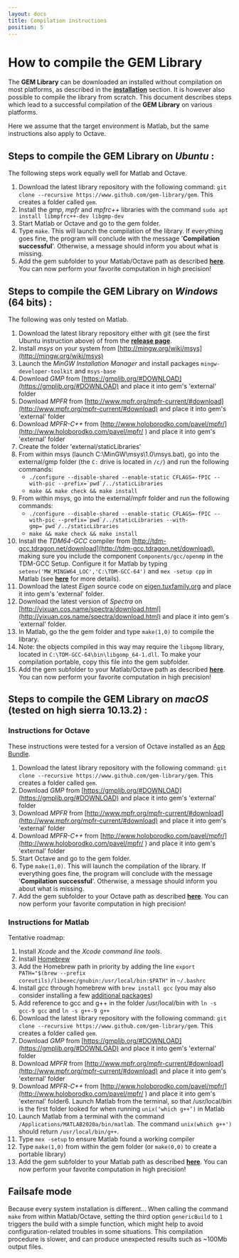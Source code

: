 ```yaml
---
layout: docs
title: Compilation instructions
position: 5
---
```


How to compile the GEM Library
==============================

The **GEM Library** can be downloaded an installed without compilation on most platforms, as described in the [**installation**](installation.html) section. It is however also possible to compile the library from scratch. This document describes steps which lead to a successful compilation of the **GEM Library** on various platforms.

Here we assume that the target environment is Matlab, but the same instructions also apply to Octave.


Steps to compile the GEM Library on *Ubuntu* :
----------------------------------------------

The following steps work equally well for Matlab and Octave.

1. Download the latest library repository with the following command: `git clone --recursive https://www.github.com/gem-library/gem`. This creates a folder called `gem`.
2. Install the *gmp*, *mpfr* and *mpfrc++* libraries with the command
`sudo apt install libmpfrc++-dev libgmp-dev`
3. Start Matlab or Octave and go to the gem folder.
4. Type `make`. This will launch the compilation of the library. If everything goes fine, the program will conclude with the message '**Compilation successful**'. Otherwise, a message should inform you about what is missing.
5. Add the gem subfolder to your Matlab/Octave path as described [**here**](installation.html). You can now perform your favorite computation in high precision!


Steps to compile the GEM Library on *Windows* (64 bits) :
---------------------------------------------------------

The following was only tested on Matlab.

1. Download the latest library repository either with git (see the first Ubuntu instruction above) of from the [**release page**](https://github.com/gem-library/gem/releases).
2. Install *msys* on your system from [http://mingw.org/wiki/msys](http://mingw.org/wiki/msys)
3. Launch the *MinGW Installation Manager* and install packages `mingw-developer-toolkit` and `msys-base` 
4. Download *GMP* from [https://gmplib.org/#DOWNLOAD](https://gmplib.org/#DOWNLOAD) and place it into gem's 'external' folder
5. Download *MPFR* from [http://www.mpfr.org/mpfr-current/#download](http://www.mpfr.org/mpfr-current/#download) and place it into gem's 'external' folder
6. Download *MPFR-C++* from [http://www.holoborodko.com/pavel/mpfr/](http://www.holoborodko.com/pavel/mpfr/
) and place it into gem's 'external' folder
7. Create the folder 'external/staticLibraries'
8. From within msys (launch C:\MinGW\msys\1.0\msys.bat), go into the external/gmp folder (the `C:` drive is located in `/c/`) and run the following commands:
    - ``./configure --disable-shared --enable-static CFLAGS=-fPIC --with-pic --prefix=`pwd`/../staticLibraries``
    - `make && make check && make install`
9. From within msys, go into the external/mpfr folder and run the following commands:
    - ``./configure --disable-shared --enable-static CFLAGS=-fPIC --with-pic --prefix=`pwd`/../staticLibraries --with-gmp=`pwd`/../staticLibraries``
    - `make && make check && make install`
10. Install the *TDM64-GCC* compiler from [http://tdm-gcc.tdragon.net/download](http://tdm-gcc.tdragon.net/download), making sure you include the component `Components/gcc/openmp` in the TDM-GCC Setup. Configure it for Matlab by typing `setenv('MW_MINGW64_LOC','C:\TDM-GCC-64')` and `mex -setup cpp` in Matlab (see [**here**](https://fr.mathworks.com/help/matlab/matlab_external/compiling-c-mex-files-with-mingw.html) for more details).
11. Download the latest *Eigen* source code on [eigen.tuxfamily.org](http://eigen.tuxfamily.org) and place it into gem's 'external' folder.
12. Download the latest version of *Spectra* on [http://yixuan.cos.name/spectra/download.html](http://yixuan.cos.name/spectra/download.html) and place it into gem's 'external' folder.
13. In Matlab, go the the gem folder and type `make(1,0)` to compile the library.
14. Note: the objects compiled in this way may require the `libgomp` library, located in `C:\TDM-GCC-64\bin\libgomp_64-1.dll`. To make your compilation portable, copy this file into the gem subfolder.
15. Add the gem subfolder to your Matlab/Octave path as described [**here**](installation.html). You can now perform your favorite computation in high precision!


Steps to compile the GEM Library on *macOS* (tested on high sierra 10.13.2) :
-----------------------------------------------------------------------------

### Instructions for Octave
These instructions were tested for a version of Octave installed as an [App Bundle](https://octave-app.org/Download.html).

1. Download the latest library repository with the following command: `git clone --recursive https://www.github.com/gem-library/gem`. This creates a folder called `gem`.
2. Download *GMP* from [https://gmplib.org/#DOWNLOAD](https://gmplib.org/#DOWNLOAD) and place it into gem's 'external' folder
3. Download *MPFR* from [http://www.mpfr.org/mpfr-current/#download](http://www.mpfr.org/mpfr-current/#download) and place it into gem's 'external' folder
4. Download *MPFR-C++* from [http://www.holoborodko.com/pavel/mpfr/](http://www.holoborodko.com/pavel/mpfr/
) and place it into gem's 'external' folder
5. Start Octave and go to the gem folder.
6. Type `make(1,0)`. This will launch the compilation of the library. If everything goes fine, the program will conclude with the message '**Compilation successful**'. Otherwise, a message should inform you about what is missing.
7. Add the gem subfolder to your Octave path as described [**here**](installation.html). You can now perform your favorite computation in high precision!


### Instructions for Matlab

Tentative roadmap:
1. Install *Xcode* and the *Xcode command line tools*.
2. Install [Homebrew](https://brew.sh/)
3. Add the Homebrew path in priority by adding the line `export PATH="$(brew --prefix coreutils)/libexec/gnubin:/usr/local/bin:$PATH"` in `~/.bashrc`
4. Install *gcc* through homebrew with `brew install gcc` (you may also consider installing a few [additional packages](https://www.topbug.net/blog/2013/04/14/install-and-use-gnu-command-line-tools-in-mac-os-x/))
5. Add reference to gcc and g++ in the folder /usr/local/bin with `ln -s gcc-9 gcc` and `ln -s g++-9 g++`
6. Download the latest library repository with the following command: `git clone --recursive https://www.github.com/gem-library/gem`. This creates a folder called `gem`.
7. Download *GMP* from [https://gmplib.org/#DOWNLOAD](https://gmplib.org/#DOWNLOAD) and place it into gem's 'external' folder
8. Download *MPFR* from [http://www.mpfr.org/mpfr-current/#download](http://www.mpfr.org/mpfr-current/#download) and place it into gem's 'external' folder
9. Download *MPFR-C++* from [http://www.holoborodko.com/pavel/mpfr/](http://www.holoborodko.com/pavel/mpfr/
) and place it into gem's 'external' folder6. Launch Matlab from the terminal, so that /usr/local/bin is the first folder looked for when running `unix(‘which g++’)` in Matlab
10. Launch Matlab from a terminal with the command `/Applications/MATLAB2020a/bin/matlab`. The command `unix(which g++')` should return `/usr/local/bin/g++`.
11. Type `mex -setup` to ensure Matlab found a working compiler
12. Type `make(1,0)` from  within the gem folder (or `make(0,0)` to create a portable library)
13. Add the gem subfolder to your Matlab path as described [**here**](installation.html). You can now perform your favorite computation in high precision!


Failsafe mode
----------------

Because every system installation is different... When calling the command `make` from within Matlab/Octave, setting the third option `genericBuild` to `1` triggers the build with a simple function, which might help to avoid configuration-related troubles in some situations. This compilation procedure is slower, and can produce unexpected results such as ~100Mb output files.
